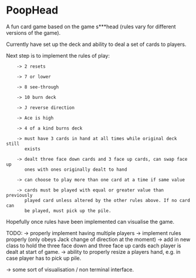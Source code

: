 # PoopHead

A fun card game based on the game s***head (rules vary for different versions of the game). 


Currently have set up the deck and ability to deal a set of cards to players. 


Next step is to implement the rules of play:
        
        -> 2 resets 
        
        -> 7 or lower
        
        -> 8 see-through
        
        -> 10 burn deck
        
        -> J reverse direction
        
        -> Ace is high
        
        -> 4 of a kind burns deck
        
        -> must have 3 cards in hand at all times while original deck still 
           exists
        
        -> dealt three face down cards and 3 face up cards, can swap face up 
           ones with ones originally dealt to hand
        
        -> can choose to play more than one card at a time if same value
        
        -> cards must be played with equal or greater value than previously 
           played card unless altered by the other rules above. If no card can 
           be played, must pick up the pile.


Hopefully once rules have been implemented can visualise the game.

TODO:
-> properly implement having multiple players
-> implement rules properly (only obeys Jack change of direction at the moment)
-> add in new class to hold the three face down and three face up cards each player is dealt at start of game.
-> ability to properly resize a players hand, e.g. in case player has to pick up pile.

-> some sort of visualisation / non terminal interface.

